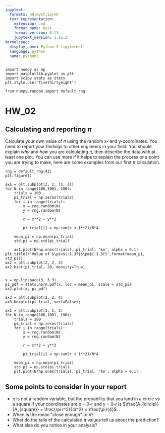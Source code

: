 ```yaml
---
jupytext:
  formats: md:myst,ipynb
  text_representation:
    extension: .md
    format_name: myst
    format_version: 0.13
    jupytext_version: 1.16.2
kernelspec:
  display_name: Python 3 (ipykernel)
  language: python
  name: python3
---
```


```{code-cell} ipython3
import numpy as np
import matplotlib.pyplot as plt
import scipy.stats as stats
plt.style.use('fivethirtyeight')

from numpy.random import default_rng
```

# HW_02

## Calculating and reporting $\pi$

Calculate your own value of $\pi$ using the random x- and y-coordinates. You need to report your findings to other engineers in your field. You should explain _why_ and _how_ you are calculating $\pi$, then describe the data with at least one plot. You can use more if it helps to explain the process or a point you are trying to make, here are some examples from our first $\pi$ calculation. 

```{code-cell} ipython3
rng = default_rng(42)
plt.figure()

ax1 = plt.subplot(2, 2, (1, 2))
for N in range(100,1001, 100):
    trials = 100
    pi_trial = np.zeros(trials)
    for i in range(trials):
        x = rng.random(N)
        y = rng.random(N)

        r = x**2 + y**2

        pi_trial[i] = np.sum(r < 1**2)/N*4

    mean_pi = np.mean(pi_trial)
    std_pi = np.std(pi_trial)

    ax1.plot(N*np.ones(trials), pi_trial, 'ko', alpha = 0.1)
plt.title(r'Value of $\pi=${:1.3f}$\pm${:1.3f}'.format(mean_pi, std_pi));
ax2 = plt.subplot(2, 2, 3)
ax2.hist(pi_trial, 20, density=True)


x = np.linspace(3, 3.3)
pi_pdf = stats.norm.pdf(x, loc = mean_pi, scale = std_pi)
ax2.plot(x, pi_pdf)

ax3 = plt.subplot(2, 2, 4)
ax3.boxplot(pi_trial, vert=False);
```

```{code-cell} ipython3
ax1 = plt.subplot(1, 1, 1)
for N in range(100,1001, 100):
    trials = 100
    pi_trial = np.zeros(trials)
    for i in range(trials):
        x = rng.random(N)
        y = rng.random(N)

        r = x**2 + y**2

        pi_trial[i] = np.sum(r < 1**2)/N*4

    mean_pi = np.mean(pi_trial)
    std_pi = np.std(pi_trial)
    plt.plot(N*np.ones(trials), pi_trial, 'ko', alpha = 0.1)
```

## Some points to consider in your report

- $\pi$ is not a random variable, but the probability that you land in a circle vs a square if your coordinates are x = 0-r and y = 0-r is $\frac{A_{circle}}{A_{square}} = \frac{\pi r^2}{4r^2} = \frac{\pi}{4}$.
- When is the mean "close enough" to $\pi$?
- What do the tails of the calculated $\pi$ values tell us about the prediction?
- What else do you notice in your analysis?
